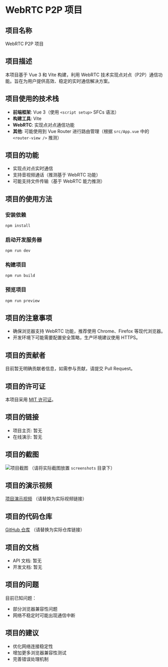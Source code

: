 # WebRTC P2P 项目

## 项目名称

WebRTC P2P 项目

## 项目描述

本项目基于 Vue 3 和 Vite 构建，利用 WebRTC 技术实现点对点（P2P）通信功能。旨在为用户提供高效、稳定的实时通信解决方案。

## 项目使用的技术栈

- **前端框架**: Vue 3（使用 `<script setup>` SFCs 语法）
- **构建工具**: Vite
- **WebRTC**: 实现点对点通信功能
- **其他**: 可能使用到 Vue Router 进行路由管理（根据 `src/App.vue` 中的 `<router-view />` 推测）

## 项目的功能

- 实现点对点实时通信
- 支持音视频通话（推测基于 WebRTC 功能）
- 可能支持文件传输（基于 WebRTC 能力推测）

## 项目的使用方法

### 安装依赖

```bash
npm install
```

### 启动开发服务器

```bash
npm run dev
```

### 构建项目

```bash
npm run build
```

### 预览项目

```bash
npm run preview
```

## 项目的注意事项

- 确保浏览器支持 WebRTC 功能，推荐使用 Chrome、Firefox 等现代浏览器。
- 开发环境下可能需要配置安全策略，生产环境建议使用 HTTPS。

## 项目的贡献者

目前暂无明确贡献者信息，如需参与贡献，请提交 Pull Request。

## 项目的许可证

本项目采用 [MIT 许可证](https://opensource.org/licenses/MIT)。

## 项目的链接

- 项目主页: 暂无
- 在线演示: 暂无

## 项目的截图

![项目截图](screenshots/screenshot.png) （请将实际截图放置 `screenshots` 目录下）

## 项目的演示视频

[项目演示视频](https://www.example.com/demo-video) （请替换为实际视频链接）

## 项目的代码仓库

[GitHub 仓库](https://github.com/yourusername/webrtc_p2p) （请替换为实际仓库链接）

## 项目的文档

- API 文档: 暂无
- 开发文档: 暂无

## 项目的问题

目前已知问题：

- 部分浏览器兼容性问题
- 网络不稳定时可能出现通信中断

## 项目的建议

- 优化网络连接稳定性
- 增加更多浏览器兼容性测试
- 完善错误处理机制
